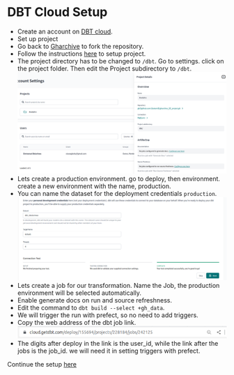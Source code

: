 # DBT Cloud Setup
  * Create an account on [DBT cloud](https://cloud.getdbt.com/).
  * Set up project
  * Go back to [Gharchive](https://github.com/GbotemiB/gharchive_DE_project) to fork the repository.
  * Follow the instructions [here](https://github.com/DataTalksClub/data-engineering-zoomcamp/blob/main/week_4_analytics_engineering/dbt_cloud_setup.md) to setup project.
  * The project directory has to be changed to `/dbt`. Go to settings. click on the project folder. Then edit the Project subdirectory to `/dbt`.
   ![show](../images/project_directory.png)
  * Lets create a production environment. go to deploy, then environment. create a new environment with the name, production.
  * You can name the dataset for the deployment credentials `production`.
   ![show](../images/dbt_environment.png)
  * Lets create a job for our transformation. Name the Job, the production environment will be selected automatically.
  * Enable generate docs on run and source refreshness.
  * Edit the command to `dbt build --select +gh_data`.
  * We will trigger the run with prefect, so no need to add triggers.
  * Copy the web address of the dbt job link.
  ![show](../images/dbt_id.png)
  * The digits after deploy in the link is the user_id, while the link after the jobs is the job_id. we will need it in setting triggers with prefect.
  

Continue the setup [here](../README.md)
